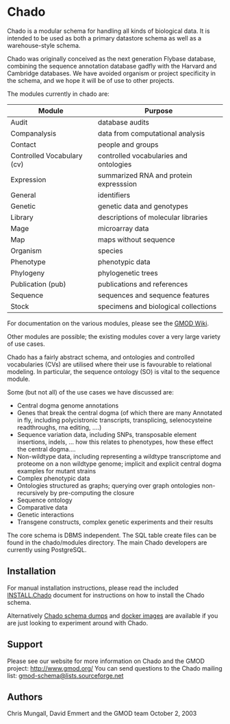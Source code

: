 # Chado

Chado is a modular schema for handling all kinds of biological
data.  It is intended to be used as both a primary datastore schema as
well as a warehouse-style schema.

Chado was originally conceived as the next generation Flybase
database, combining the sequence annotation database gadfly with the
Harvard and Cambridge databases.  We have avoided organism or
project specificity in the schema, and we hope it will be of use to
other projects.

The modules currently in chado are:

Module                     | Purpose
-------------------------- | -----------------------
Audit                      | database audits
Companalysis               | data from computational analysis
Contact                    | people and groups
Controlled Vocabulary (cv) | controlled vocabularies and ontologies
Expression                 | summarized RNA and protein expresssion
General                    | identifiers
Genetic                    | genetic data and genotypes
Library                    | descriptions of molecular libraries
Mage                       | microarray data
Map                        | maps without sequence
Organism                   | species
Phenotype                  | phenotypic data
Phylogeny                  | phylogenetic trees
Publication (pub)          | publications and references
Sequence                   | sequences and sequence features
Stock                      | specimens and biological collections

For documentation on the various modules, please see the [GMOD Wiki](http://gmod.org/wiki/Category:Chado_Modules).

Other modules are possible; the existing modules cover a very large
variety of use cases.

Chado has a fairly abstract schema, and ontologies and controlled
vocabularies (CVs) are utilised where their use is favourable to
relational modeling.  In particular, the sequence ontology (SO) is vital to
the sequence module.

Some (but not all) of the use cases we have discussed are:

- Central dogma genome annotations
- Genes that break the central dogma (of which there are many
  Annotated in fly, including polycistronic transcripts, transplicing,
  selenocysteine readthroughs, rna editing, ....)
- Sequence variation data, including SNPs, transposable element
  insertions, indels, ... how this relates to phenotypes, how these
  effect the central dogma....
- Non-wildtype data, including representing a wildtype transcriptome
  and proteome on a non wildtype genome; implicit and explicit central
  dogma examples for mutant strains
- Complex phenotypic data
- Ontologies structured as graphs; querying over graph ontologies
  non-recursively by pre-computing the closure
- Sequence ontology
- Comparative data
- Genetic interactions
- Transgene constructs, complex genetic experiments and their results

The core schema is DBMS independent.  The SQL table create files can
be found in the chado/modules directory.  The main Chado developers
are currently using PostgreSQL.


## Installation

For manual installation instructions, please read the included
[INSTALL.Chado](./INSTALL.Chado.md) document for instructions on how to install
the Chado schema.

Alternatively [Chado schema dumps](https://github.com/erasche/chado-schema-builder/releases) and [docker
images](https://github.com/erasche/docker-chado) are available if you are just
looking to experiment around with Chado.

## Support

Please see our website for more information on Chado and the GMOD project: http://www.gmod.org/
You can send questions to the Chado mailing list: gmod-schema@lists.sourceforge.net



## Authors

Chris Mungall, David Emmert and the GMOD team
October 2, 2003
